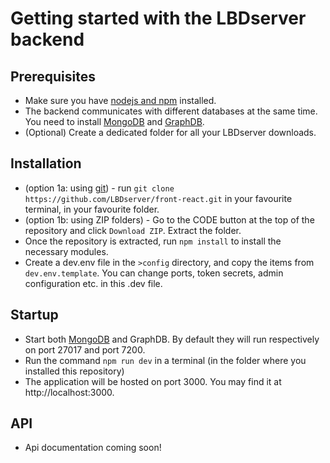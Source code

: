 # Getting started with the LBDserver backend

## Prerequisites
* Make sure you have [nodejs and npm](https://nodejs.org/en/download/) installed.
* The backend communicates with different databases at the same time. You need to install [MongoDB](https://www.mongodb.com/try/download/community?tck=docs_server) and [GraphDB](https://www.ontotext.com/products/graphdb/graphdb-free/).
* (Optional) Create a dedicated folder for all your LBDserver downloads.

## Installation
* (option 1a: using [git](https://git-scm.com/download)) - run `git clone https://github.com/LBDserver/front-react.git` in your favourite terminal, in your favourite folder.
* (option 1b: using ZIP folders) - Go to the CODE button at the top of the repository and click `Download ZIP`. Extract the folder.
* Once the repository is extracted, run `npm install` to install the necessary modules.
* Create a dev.env file in the `>config` directory, and copy the items from `dev.env.template`. You can change ports, token secrets, admin configuration etc. in this .dev file. 

## Startup
* Start both [MongoDB](https://docs.mongodb.com/manual/tutorial/manage-mongodb-processes/) and GraphDB. By default they will run respectively on port 27017 and port 7200.
* Run the command `npm run dev` in a terminal (in the folder where you installed this repository)
* The application will be hosted on port 3000. You may find it at http://localhost:3000.

## API
* Api documentation coming soon!